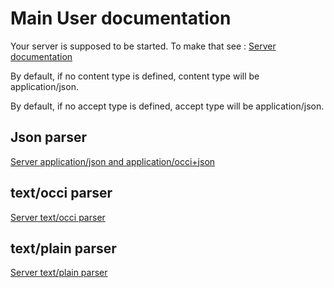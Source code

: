 # Main User documentation
Your server is supposed to be started.
To make that see : [Server documentation](server.md)

By default, if no content type is defined, content type will be application/json.

By default, if no accept type is defined, accept type will be application/json.

## Json parser

[Server application/json and application/occi+json](userjson.md)

## text/occi parser

[Server text/occi parser](usertextocci.md)

## text/plain parser

[Server text/plain parser](usertextplain.md)


